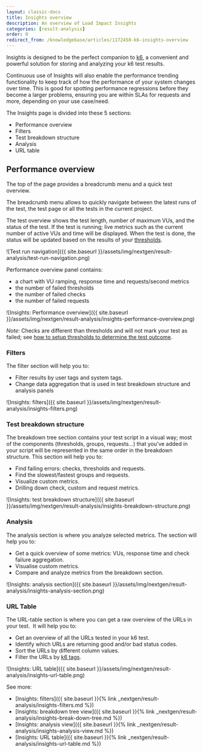 ```yaml
---
layout: classic-docs
title: Insights overview
description: An overview of Load Impact Insights
categories: [result-analysis]
order: 0
redirect_from: /knowledgebase/articles/1172458-k6-insights-overview
---
```


Insights is designed to be the perfect companion to [k6](https://k6.io/), a convenient and powerful solution for storing and analyzing your k6 test results.

Continuous use of Insights will also enable the performance trending functionality&nbsp;to keep track of how the performance of your system changes over time. This is good for spotting performance regressions before they become a larger problems, ensuring you are within SLAs for requests and more, depending on your use case/need.

The Insights page is divided into these 5 sections:
- Performance overview
- Filters
- Test breakdown structure
- Analysis
- URL table

## Performance overview
The top of the page provides a breadcrumb menu and a quick test overview.

The breadcrumb menu allows to quickly navigate between the latest runs of the test, the test page or all the tests in the current project.

The test overview shows the test length, number of maximum VUs, and the status of the test. If the test is running; live metrics such as the&nbsp;current number of active VUs and time will be displayed. When the test is done, the status will be updated based on the results of your [thresholds](https://docs.k6.io/docs/thresholds).

![Test run navigation]({{ site.baseurl }}/assets/img/nextgen/result-analysis/test-run-navigation.png)

Performance overview panel contains:
- a chart with VU ramping, response time and requests/second metrics
- the number of failed thresholds
- the number of failed checks
- the number of failed requests

![Insights: Performance overview]({{ site.baseurl }}/assets/img/nextgen/result-analysis/insights-performance-overview.png)

*Note*: Checks are different than thresholds and will not mark your test as failed; see [how to setup thresholds to determine the test outcome](https://docs.k6.io/docs/thresholds).

### Filters

The filter section will help you to:

- Filter results by user tags and system tags.
- Change data aggregation that is used in test breakdown structure and analysis panels

![Insights: filters]({{ site.baseurl }}/assets/img/nextgen/result-analysis/insights-filters.png)

### Test breakdown structure

The breakdown tree section contains your test script in a visual way; most of the components (thresholds, groups, requests...) that you've added in your script will be represented in the same order in the breakdown structure. This section will help you to:

- Find failing errors: checks, thresholds and requests.
- Find the slowest/fastest groups and requests.
- Visualize custom metrics.
- Drilling down check, custom and request metrics.

![Insights: test breakdown structure]({{ site.baseurl }}/assets/img/nextgen/result-analysis/insights-breakdown-structure.png)

### Analysis

The analysis section is where you analyze selected metrics. The section will help you to:

- Get a quick overview of some metrics: VUs, response time and check failure aggregation.
- Visualise custom metrics.
- Compare and analyze metrics from the breakdown section.

![Insights: analysis section]({{ site.baseurl }}/assets/img/nextgen/result-analysis/insights-analysis-section.png)

### URL Table

The URL-table section is where you can get a raw overview of the URLs in your test.&nbsp; It will help you to:

- Get an overview of all the URLs tested in your k6 test.
- Identify which URLs are returning good and/or bad status codes.
- Sort the URLs by different column values.
- Filter the URLs by [k6 tags](https://docs.k6.io/docs/tags-and-groups).

![Insights: URL table]({{ site.baseurl }}/assets/img/nextgen/result-analysis/insights-url-table.png)

See more:
- [Insights: filters]({{ site.baseurl }}{% link _nextgen/result-analysis/insights-filters.md %})
- [Insights: breakdown tree view]({{ site.baseurl }}{% link _nextgen/result-analysis/insights-break-down-tree.md %})
- [Insights: analysis view]({{ site.baseurl }}{% link _nextgen/result-analysis/insights-analysis-view.md %})
- [Insights: URL table]({{ site.baseurl }}{% link _nextgen/result-analysis/insights-url-table.md %})